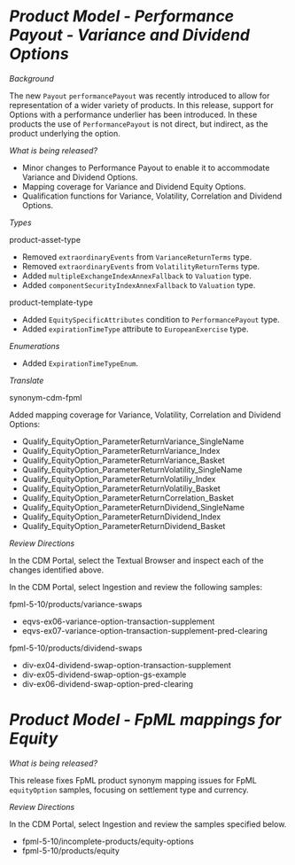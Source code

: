 # *Product Model - Performance Payout - Variance and Dividend Options*

_Background_

The new `Payout` `performancePayout` was recently introduced to allow for representation of a wider variety of products. In this release, support for Options with a performance underlier has been introduced. In these products the use of `PerformancePayout` is not direct, but indirect, as the product underlying the option.

_What is being released?_

- Minor changes to Performance Payout to enable it to accommodate Variance and Dividend Options.
- Mapping coverage for Variance and Dividend Equity Options.
- Qualification functions for Variance, Volatility, Correlation and Dividend Options.

_Types_

product-asset-type

- Removed `extraordinaryEvents` from `VarianceReturnTerms` type.
- Removed `extraordinaryEvents` from `VolatilityReturnTerms` type.
- Added `multipleExchangeIndexAnnexFallback` to `Valuation` type.
- Added `componentSecurityIndexAnnexFallback` to  `Valuation` type.

product-template-type

- Added `EquitySpecificAttributes` condition to `PerformancePayout` type.
- Added `expirationTimeType` attribute to `EuropeanExercise` type.

_Enumerations_

- Added `ExpirationTimeTypeEnum`.

_Translate_

synonym-cdm-fpml

Added mapping coverage for Variance, Volatility, Correlation and Dividend Options:

- Qualify_EquityOption_ParameterReturnVariance_SingleName
- Qualify_EquityOption_ParameterReturnVariance_Index
- Qualify_EquityOption_ParameterReturnVariance_Basket
- Qualify_EquityOption_ParameterReturnVolatility_SingleName
- Qualify_EquityOption_ParameterReturnVolatiliy_Index
- Qualify_EquityOption_ParameterReturnVolatiliy_Basket
- Qualify_EquityOption_ParameterReturnCorrelation_Basket
- Qualify_EquityOption_ParameterReturnDividend_SingleName
- Qualify_EquityOption_ParameterReturnDividend_Index
- Qualify_EquityOption_ParameterReturnDividend_Basket

_Review Directions_

In the CDM Portal, select the Textual Browser and inspect each of the changes identified above.

In the CDM Portal, select Ingestion and review the following samples:

fpml-5-10/products/variance-swaps

- eqvs-ex06-variance-option-transaction-supplement
- eqvs-ex07-variance-option-transaction-supplement-pred-clearing

fpml-5-10/products/dividend-swaps

- div-ex04-dividend-swap-option-transaction-supplement
- div-ex05-dividend-swap-option-gs-example
- div-ex06-dividend-swap-option-pred-clearing

# *Product Model - FpML mappings for Equity*

_What is being released?_

This release fixes FpML product synonym mapping issues for FpML `equityOption` samples, focusing on settlement type and currency.

_Review Directions_

In the CDM Portal, select Ingestion and review the samples specified below.

* fpml-5-10/incomplete-products/equity-options
* fpml-5-10/products/equity